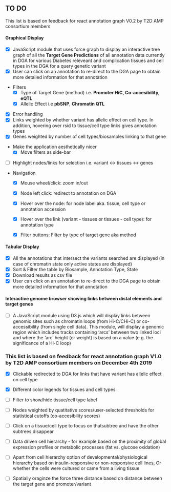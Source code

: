 ## TO DO


This list is based on feedback for react annotation graph V0.2 by T2D AMP consortium members

 #### Graphical Display 
- [x] JavaScript module that uses force graph to display an interactive tree graph of all the **Target Gene Predictions** of all annotation data currently in DGA for various Diabetes releveant and complication tissues and cell types in the DGA for a query genetic variant
- [x] User can click on an annotation to re-direct to the DGA page to obtain more detailed information for that annotation
* Filters
  - [x] Type of Target Gene (method) i.e. **Promoter HiC, Co-accesibility, eQTL**
  - [x] Allelic Effect i.e **pbSNP**, **Chromatin QTL**
- [x] Error handling
- [x] Links weighted by whether variant has allelic effect on cell type. In addition, hovering over rsid to tissue/cell type links gives annotation types
- [x] Genes weighted by number of cell types/biosamples linking to that gene 
* Make the application aesthetically nicer
  - [x] Move filters as side-bar 
- [ ] Highlight nodes/links for selection i.e. variant <-> tissues <-> genes
* Navigation 
  - [x] Mouse wheel/click: zoom in/out
  - [x] Node left click: redirect to annotation on DGA
  - [x] Hover over the node: for node label aka. tissue, cell type or annotation accession
  - [x] Hover over the link (variant - tissues or tissues - cell type): for annotation type
  - [x] Filter buttons: Filter by type of target gene aka method
  

#### Tabular Display
- [x] All the annotations that intersect the variants searched are displayed (in case of chromatin state only active states are displayed)
- [x] Sort & Filter the table by Biosample, Annotation Type, State
- [x] Download results as csv file
- [x] User can click on an annotation to re-direct to the DGA page to obtain more detailed information for that annotation

####  Interactive genome browser showing links between distal elements and target genes  
- [ ] A JavaScript module using D3.js which will display links between genomic sites such as chromatin loops (from Hi-C/CHi-C) or co-accessibility (from single cell data).  This module, will display a genomic region which includes tracks containing ‘arcs’ between two linked loci and where the ‘arc’ height (or weight) is based on a value (e.g. the significance of a Hi-C loop) 

### This list is based on feedback for react annotation graph V1.0 by T2D AMP consortium members on December 4th 2019

- [x] Clickable redirected to DGA for links that have variant has allelic effect on cell type
- [x] Different color legends for tissues and cell types
- [ ] Filter to show/hide tissue/cell type label
- [ ] Nodes weighted by quatitative scores/user-selected thresholds for statistical cutoffs (co-accesibility scores) 
- [ ] Click on a tissue/cell type to focus on thatsubtree and have the other subtrees disappear
- [ ] Data driven cell hierarchy - for example,based on the proximity of global expression profiles or metabolic processes (fat vs. glucose oxidation)
- [ ] Apart from cell hierarchy option of developmental/physiological hierarchy based on insulin-responsive or non-responsive cell lines, Or whether the cells were cultured or came from a living tissue
- [ ] Spatially oraginze the force three distance based on distance between the target gene and promoter/variant



